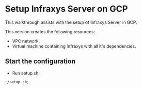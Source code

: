 # Setup Infraxys Server on GCP

This walkthrough assists with the setup of Infraxys Server in GCP.

This version creates the following resources:
- VPC network.
- Virtual machine containing Infraxys with all it's dependencies.

[//]: # (<walkthrough-project-setup billing="true"></walkthrough-project-setup>)


## Start the configuration

- Run setup.sh:
```bash
./setup.sh;
```


[//]: # (```bash)
[//]: # (echo "{{project-id}}";)
[//]: # (```)

[//]: # (<walkthrough-editor-open-file filePath="cloudshell_open/gcp-services-tutorial/variables.auto.tfvars.example">Open README.md</walkthrough-editor-open-file>)
[//]: # (<walkthrough-footnote>Using project {{project-id}}</walkthrough-footnote>)

[//]: # (## Step 3)

[//]: # ()
[//]: # (- Some text in step 2)
